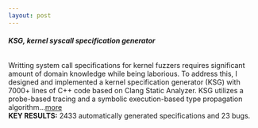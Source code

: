 ```yaml
---
layout: post
---
```


###### **KSG, kernel syscall specification generator**

Writting system call specifications for kernel fuzzers requires significant amount of domain knowledge while being laborious. 
To address this, I designed and implemented a kernel specification generator (KSG) with 7000+ lines of C++ code based on Clang Static Analyzer. 
KSG utilizes a probe-based tracing and a symbolic execution-based type propagation algorithm...[more](/projects/KSG) 
<br>
**KEY RESULTS:** 2433 automatically generated specifications and 23 bugs.